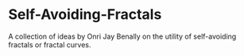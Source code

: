# Self-Avoiding-Fractals
A collection of ideas by Onri Jay Benally on the utility of self-avoiding fractals or fractal curves.
